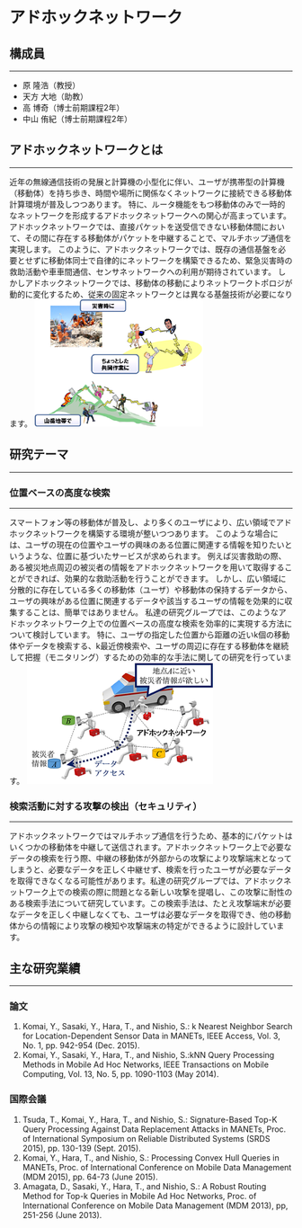 ﻿# アドホックネットワーク

## 構成員

-------

* 原 隆浩（教授）
* 天方 大地（助教）
* 高 博奇（博士前期課程2年）
* 中山 侑紀（博士前期課程2年）

## アドホックネットワークとは

-------

近年の無線通信技術の発展と計算機の小型化に伴い、ユーザが携帯型の計算機（移動体）を持ち歩き、時間や場所に関係なくネットワークに接続できる移動体計算環境が普及しつつあります。
特に、ルータ機能をもつ移動体のみで一時的なネットワークを形成するアドホックネットワークへの関心が高まっています。
アドホックネットワークでは、直接パケットを送受信できない移動体間において、その間に存在する移動体がパケットを中継することで、マルチホップ通信を実現します。
このように、アドホックネットワークでは、既存の通信基盤を必要とせずに移動体同士で自律的にネットワークを構築できるため、緊急災害時の救助活動や車車間通信、センサネットワークへの利用が期待されています。
しかしアドホックネットワークでは、移動体の移動によりネットワークトポロジが動的に変化するため、従来の固定ネットワークとは異なる基盤技術が必要になります。
![](./img/adhoc.png)


## 研究テーマ

-------

### 位置ベースの高度な検索

-------
スマートフォン等の移動体が普及し、より多くのユーザにより、広い領域でアドホックネットワークを構築する環境が整いつつあります。
このような場合には、ユーザの現在の位置やユーザの興味のある位置に関連する情報を知りたいというような、位置に基づいたサービスが求められます。
例えば災害救助の際、ある被災地点周辺の被災者の情報をアドホックネットワークを用いて取得することができれば、効果的な救助活動を行うことができます。
しかし、広い領域に分散的に存在している多くの移動体（ユーザ）や移動体の保持するデータから、ユーザの興味がある位置に関連するデータや該当するユーザの情報を効果的に収集することは、簡単ではありません。
私達の研究グループでは、このようなアドホックネットワーク上での位置ベースの高度な検索を効率的に実現する方法について検討しています。
特に、ユーザの指定した位置から距離の近いk個の移動体やデータを検索する、k最近傍検索や、ユーザの周辺に存在する移動体を継続して把握（モニタリング）するための効率的な手法に関しての研究を行っています。
![](./img/LBS.png "位置依存サービス")

### 検索活動に対する攻撃の検出（セキュリティ）

---

アドホックネットワークではマルチホップ通信を行うため、基本的にパケットはいくつかの移動体を中継して送信されます。アドホックネットワーク上で必要なデータの検索を行う際、中継の移動体が外部からの攻撃により攻撃端末となってしまうと、必要なデータを正しく中継せず、検索を行ったユーザが必要なデータを取得できなくなる可能性があります。私達の研究グループでは、アドホックネットワーク上での検索の際に問題となる新しい攻撃を提唱し、この攻撃に耐性のある検索手法について研究しています。この検索手法は、たとえ攻撃端末が必要なデータを正しく中継しなくても、ユーザは必要なデータを取得でき、他の移動体からの情報により攻撃の検知や攻撃端末の特定ができるように設計しています。

## 主な研究業績

-------

### 論文

1. Komai, Y., Sasaki, Y., Hara, T., and Nishio, S.: k Nearest Neighbor Search for Location-Dependent Sensor Data in MANETs, IEEE Access, Vol. 3, No. 1, pp. 942-954 (Dec. 2015).
2. Komai, Y., Sasaki, Y., Hara, T., and Nishio, S.:kNN Query Processing Methods in Mobile Ad Hoc Networks, IEEE Transactions on Mobile Computing, Vol. 13, No. 5, pp. 1090-1103 (May 2014).

### 国際会議

1. Tsuda, T., Komai, Y., Hara, T., and Nishio, S.: Signature-Based Top-K Query Processing Against Data Replacement Attacks in MANETs, Proc. of International Symposium on Reliable Distributed Systems (SRDS 2015), pp. 130-139 (Sept. 2015).
2. Komai, Y., Hara, T., and Nishio, S.: Processing Convex Hull Queries in MANETs, Proc. of International Conference on Mobile Data Management (MDM 2015), pp. 64-73 (June 2015).
3. Amagata, D., Sasaki, Y., Hara, T., and Nishio, S.: A Robust Routing Method for Top-k Queries in Mobile Ad Hoc Networks, Proc. of International Conference on Mobile Data Management (MDM 2013), pp, 251-256 (June 2013).